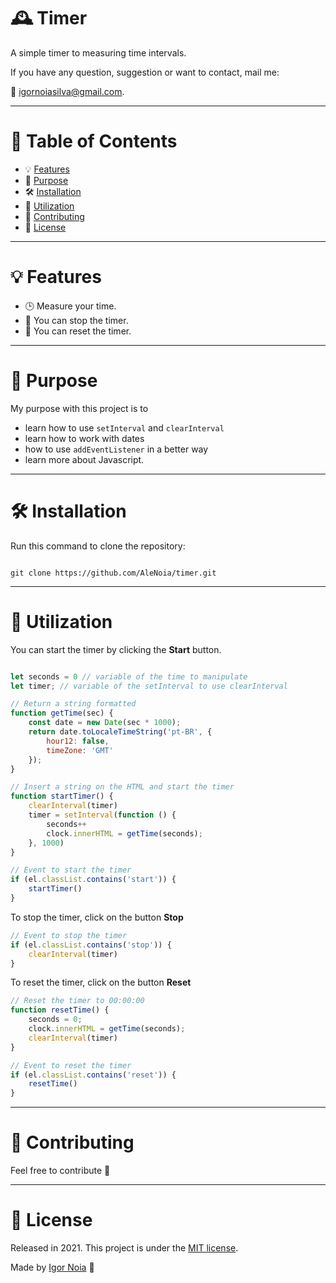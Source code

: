 # 🕰️ Timer
 A simple timer to measuring time intervals.
 
If you have any question, suggestion or want to contact, mail me:

📧 igornoiasilva@gmail.com.

***
# 📌 Table of Contents
* 💡 [Features](#features)
* 🎯 [Purpose](#Purpose)
* 🛠 [Installation](#Installation)
* 📝 [Utilization](#Utilization)
* 🤝 [Contributing](#Contributing)
* 🧾 [License](#License)
***

# <a name="features"></a>💡 Features

* 🕒 Measure your time.
* 🛑 You can stop the timer.
* 🔁 You can reset the timer.

***

# <a name="Purpose"></a>🎯 Purpose

My purpose with this project is to
* learn how to use ```setInterval``` and ```clearInterval```
* learn how to work with dates
* how to use ```addEventListener``` in a better way
* learn more about Javascript.
***
# <a name="Installation"></a>🛠 Installation

Run this command to clone the repository:

```git

git clone https://github.com/AleNoia/timer.git

```
***
# <a name="Utilization"></a>📝 Utilization

You can start the timer by clicking the **Start** button.

```javascript

let seconds = 0 // variable of the time to manipulate
let timer; // variable of the setInterval to use clearInterval

// Return a string formatted 
function getTime(sec) {
    const date = new Date(sec * 1000);
    return date.toLocaleTimeString('pt-BR', {
        hour12: false,
        timeZone: 'GMT'
    });
}

// Insert a string on the HTML and start the timer
function startTimer() {
    clearInterval(timer)
    timer = setInterval(function () {
        seconds++
        clock.innerHTML = getTime(seconds);
    }, 1000)
}

// Event to start the timer
if (el.classList.contains('start')) {
    startTimer()
}
```
To stop the timer, click on the button **Stop**

```javascript
// Event to stop the timer
if (el.classList.contains('stop')) {
    clearInterval(timer)
}
```

To reset the timer, click on the button **Reset**

```javascript
// Reset the timer to 00:00:00
function resetTime() {
    seconds = 0;
    clock.innerHTML = getTime(seconds);
    clearInterval(timer)
}

// Event to reset the timer
if (el.classList.contains('reset')) {
    resetTime()
}

```
***
# <a name="Contributing"></a>🤝 Contributing

Feel free to contribute 🙂

***
# <a name="License"></a>🧾 License

Released in 2021. This project is under the [MIT license](https://github.com/AleNoia/timer/blob/main/LICENSE).

Made by [Igor Noia](https://github.com/AleNoia) 👋

